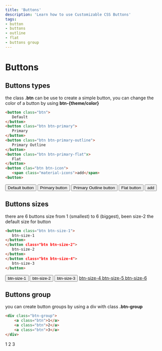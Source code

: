 ```yaml
---
title: 'Buttons'
description: 'Learn how to use Customizable CSS Buttons'
tags:
- button
- buttons
- outline
- flat
- buttons group
---
```


# Buttons

## Buttons types

the class **.btn** can be use to create a simple button, you can change the color of a button by using **btn-{theme/color}**

```html
<button class="btn">
   Default 
</button>
<button class="btn btn-primary">
   Primary 
</button>
<button class="btn btn-primary-outline">
   Primary Outline 
</button>
<button class="btn btn-primary-flat"x>
   Flat 
</button>
<button clas="btn btn-icon">
   <span class="material-icons">add</span>
<button>
```

<div class="row my-4">
   <button class="btn mb-4">
      Default button
   </button>
   <button class="btn mb-4 btn-primary">
      Primary button
   </button>
   <button class="btn mb-4 btn-primary-outline">
      Primary Outline button
   </button>
   <button class="btn mb-4 btn-primary-flat">
      Flat button
   </button>
   <button class="btn mb-4 btn-icon">
      <span class="material-icons">add</span>
   </button>
</div>

## Buttons sizes

there are 6 buttons size from 1 (smallest) to 6 (biggest), been size-2 the default size for button

```html
<button class="btn btn-size-1">
   btn-size-1
</button>
</button class="btn btn-size-2">
   btn-size-2
</button>
</button class="btn btn-size-4">
   btn-size-3
</button>
```

<button class="btn btn-size-1 mb-4">
   btn-size-1
</button>
<button class="btn btn-size-2 mb-4">
   btn-size-2
</button>
<button class="btn btn-size-4 mb-4">
   btn-size-3
</button>
<a href="" class="btn btn-size-4 mb-4">
   btn-size-4
</a>
<a href="" class="btn btn-size-5 mb-4">
   btn-size-5
</a>
<a href="" class="btn btn-size-6 mb-4">
   btn-size-6
</a>

## Buttons group

you can create button groups by using a div with class **.btn-group**


```html
<div class="btn-group">
    <a class="btn">1</a>
    <a class="btn">2</a>
    <a class="btn">3</a>
</div>
```

<div class="btn-group">
    <a class="btn">1</a>
    <a class="btn">2</a>
    <a class="btn">3</a>
</div>